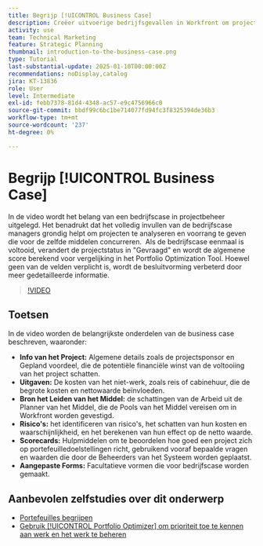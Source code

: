 ```yaml
---
title: Begrijp [!UICONTROL Business Case]
description: Creëer uitvoerige bedrijfsgevallen in Workfront om projecten voorrang te geven door gedetailleerde projectinformatie, uitgaven, arbeids en risicoanalyse, scorecards, en douaneformulieren voor geïnformeerd portefeuillebeheer te omvatten.
activity: use
team: Technical Marketing
feature: Strategic Planning
thumbnail: introduction-to-the-business-case.png
type: Tutorial
last-substantial-update: 2025-01-10T00:00:00Z
recommendations: noDisplay,catalog
jira: KT-13836
role: User
level: Intermediate
exl-id: febb7378-81d4-4348-ac57-e9c4756966c0
source-git-commit: bbdf99c6bc1be714077fd94fc3f8325394de36b3
workflow-type: tm+mt
source-wordcount: '237'
ht-degree: 0%

---
```


# Begrijp [!UICONTROL Business Case]

In de video wordt het belang van een bedrijfscase in projectbeheer uitgelegd. Het benadrukt dat het volledig invullen van de bedrijfscase managers grondig helpt om projecten te analyseren en voorrang te geven die voor de zelfde middelen concurreren. &#x200B; Als de bedrijfscase eenmaal is voltooid, verandert de projectstatus in &quot;Gevraagd&quot; en wordt de algemene score berekend voor vergelijking in het Portfolio Optimization Tool. &#x200B; Hoewel geen van de velden verplicht is, wordt de besluitvorming verbeterd door meer gedetailleerde informatie. &#x200B;

>[!VIDEO](https://video.tv.adobe.com/v/3442850/?quality=12&learn=on&enablevpops=1&captions=dut)

## Toetsen

In de video worden de belangrijkste onderdelen van de business case beschreven, waaronder:

* **Info van het Project:** Algemene details zoals de projectsponsor en Gepland voordeel, die de potentiële financiële winst van de voltooiing van het project schatten. &#x200B;
* **Uitgaven:** De kosten van het niet-werk, zoals reis of cabinehuur, die de begrote kosten en nettowaarde beïnvloeden. &#x200B;
* **Bron het Leiden van het Middel:** de schattingen van de Arbeid uit de Planner van het Middel, die de Pools van het Middel vereisen om in Workfront worden gevestigd. &#x200B;
* **Risico&#39;s:** het identificeren van risico&#39;s, het schatten van hun kosten en waarschijnlijkheid, en het berekenen van hun effect op de netto waarde. &#x200B;
* **Scorecards:** Hulpmiddelen om te beoordelen hoe goed een project zich op portefeuilledoelstellingen richt, gebruikend vooraf bepaalde vragen en waarden die door de Beheerders van het Systeem worden geplaatst. &#x200B;
* **Aangepaste Forms:** Facultatieve vormen die voor bedrijfscase worden gemaakt. &#x200B;


## Aanbevolen zelfstudies over dit onderwerp

* [Portefeuilles begrijpen](/help/portfolios-and-programs/overview-of-adobe-workfront-portfolios.md)
* [Gebruik [!UICONTROL Portfolio Optimizer] om prioriteit toe te kennen aan werk en het werk te beheren](/help/portfolios-and-programs/prioritize-and-manage-work-with-portfolios.md)
